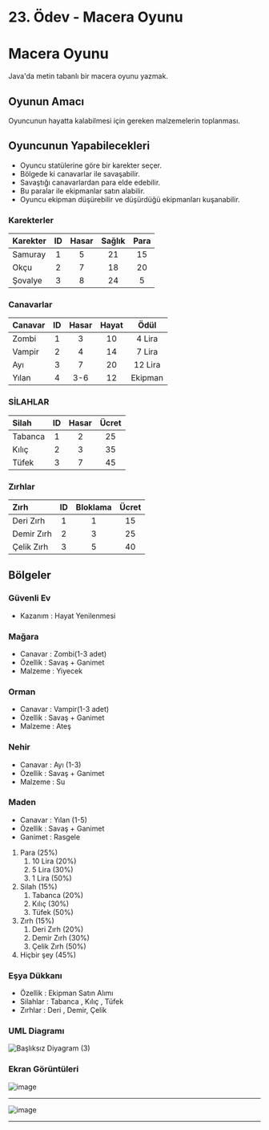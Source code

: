 # 23. Ödev - Macera Oyunu

# Macera Oyunu 

Java'da metin tabanlı bir macera oyunu yazmak.

## Oyunun Amacı
Oyuncunun hayatta kalabilmesi için gereken malzemelerin toplanması.

## Oyuncunun Yapabilecekleri
- Oyuncu statülerine göre bir karekter seçer.
- Bölgede ki canavarlar ile savaşabilir.
- Savaştığı canavarlardan para elde edebilir.
- Bu paralar ile ekipmanlar satın alabilir.
- Oyuncu ekipman düşürebilir ve düşürdüğü ekipmanları kuşanabilir. 

### Karekterler

| Karekter  | ID  | Hasar  | Sağlık | Para  |
|:----------|:---:|:------:|:------:|:-----:|
| Samuray   |  1  |   5    |   21   |  15   |
| Okçu      |  2  |   7    |   18   |  20   |
| Şovalye   |  3  |   8    |   24   |   5   |


### Canavarlar

| Canavar  | ID  | Hasar  | Hayat  |    Ödül     |
|:---------|:---:|:------:|:------:|:-----------:|
| Zombi    |  1  |   3    |   10   |    4 Lira   |
| Vampir   |  2  |   4    |   14   |    7 Lira   |
| Ayı      |  3  |   7    |   20   |    12 Lira  |
| Yılan    |  4  |  3-6   |   12   |    Ekipman  |


### SİLAHLAR

| Silah   | ID  | Hasar  | Ücret |
|:--------|:---:|:------:|:-----:|
| Tabanca |  1  |   2    |  25   |
| Kılıç   |  2  |   3    |  35   |
| Tüfek   |  3  |   7    |  45   |

### Zırhlar

| Zırh       | ID  | Bloklama | Ücret |
|:-----------|:---:|:-------: |:-----:|
| Deri Zırh  |  1  |   1      |  15   |
| Demir Zırh |  2  |   3      |  25   |
| Çelik Zırh |  3  |   5      |  40   |


## **Bölgeler**

### Güvenli Ev

- Kazanım : Hayat Yenilenmesi

### Mağara

- Canavar : Zombi(1-3 adet)
- Özellik : Savaş + Ganimet
- Malzeme : Yiyecek

### Orman

- Canavar : Vampir(1-3 adet)
- Özellik : Savaş + Ganimet
- Malzeme : Ateş

### Nehir

- Canavar : Ayı (1-3)
- Özellik : Savaş + Ganimet
- Malzeme : Su

### Maden

- Canavar : Yılan (1-5)
- Özellik : Savaş + Ganimet
- Ganimet : Rasgele
1. Para   (25%) 
   1. 10 Lira    (20%)
   2. 5  Lira    (30%)
   3. 1  Lira    (50%)
2. Silah  (15%)
   1. Tabanca    (20%)
   2. Kılıç      (30%)
   3. Tüfek      (50%) 
3. Zırh  (15%)
   1. Deri Zırh  (20%)
   2. Demir Zırh (30%)
   3. Çelik Zırh (50%)
4. Hiçbir şey    (45%) 
### Eşya Dükkanı

- Özellik   : Ekipman Satın Alımı
- Silahlar  : Tabanca , Kılıç , Tüfek
- Zırhlar   : Deri , Demir, Çelik

### UML Diagramı
![Başlıksız Diyagram (3)](https://github.com/Enummethod/Six_months_software_developer_training/assets/80968031/3bf9861d-9610-464c-8a1f-97592721cea8)

### Ekran Görüntüleri
![image](https://github.com/Enummethod/Six_months_software_developer_training/assets/80968031/71d94c31-e795-4969-98d2-dbd65b6aba57)

----
![image](https://github.com/Enummethod/Six_months_software_developer_training/assets/80968031/16ec03ac-e1e6-48aa-ba01-f9bd53fedccc)

---
